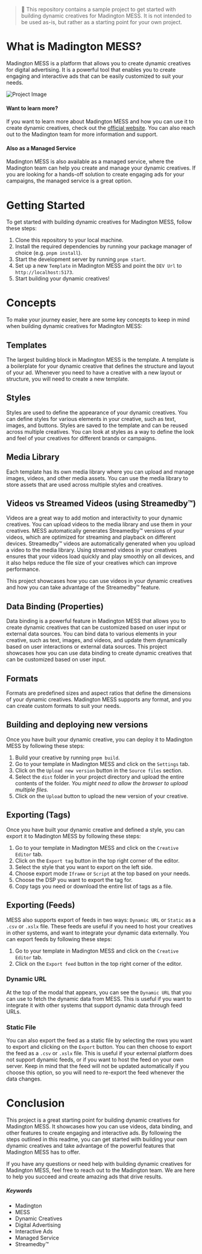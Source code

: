 > 🌱 This repository contains a sample project to get started with building dynamic creatives for Madington MESS. It is not intended to be used as-is, but rather as a starting point for your own project.

# What is Madington MESS?
Madington MESS is a platform that allows you to create dynamic creatives for digital advertising. It is a powerful tool that enables you to create engaging and interactive ads that can be easily customized to suit your needs.


![Project Image](https://delivered-by-madington.com/internal/MESS/mess-sample.webp)


#### Want to learn more?
If you want to learn more about Madington MESS and how you can use it to create dynamic creatives, check out the [official website](https://madington.com/). You can also reach out to the Madington team for more information and support.

#### Also as a Managed Service
Madington MESS is also available as a managed service, where the Madington team can help you create and manage your dynamic creatives. If you are looking for a hands-off solution to create engaging ads for your campaigns, the managed service is a great option.

# Getting Started

To get started with building dynamic creatives for Madington MESS, follow these steps:

1. Clone this repository to your local machine.
2. Install the required dependencies by running your package manager of choice (e.g. `pnpm install`).
3. Start the development server by running `pnpm start`.
4. Set up a new `Template` in Madington MESS and point the `DEV Url` to `http://localhost:5173`.
5. Start building your dynamic creatives!

# Concepts
To make your journey easier, here are some key concepts to keep in mind when building dynamic creatives for Madington MESS:

## Templates
The largest building block in Madington MESS is the template. A template is a boilerplate for your dynamic creative that defines the structure and layout of your ad. Whenever you need to have a creative with a new layout or structure, you will need to create a new template.

## Styles
Styles are used to define the appearance of your dynamic creatives. You can define styles for various elements in your creative, such as text, images, and buttons. Styles are saved to the template and can be reused across multiple creatives. You can look at styles as a way to define the look and feel of your creatives for different brands or campaigns.

## Media Library
Each template has its own media library where you can upload and manage images, videos, and other media assets. You can use the media library to store assets that are used across multiple styles and creatives.

## Videos vs Streamed Videos (using Streamedby™)
Videos are a great way to add motion and interactivity to your dynamic creatives. You can upload videos to the media library and use them in your creatives. MESS automatically generates Streamedby™ versions of your videos, which are optimized for streaming and playback on different devices. Streamedby™ videos are automatically generated when you upload a video to the media library. Using streamed videos in your creatives ensures that your videos load quickly and play smoothly on all devices, and it also helps reduce the file size of your creatives which can improve performance.

This project showcases how you can use videos in your dynamic creatives and how you can take advantage of the Streamedby™ feature.


## Data Binding (Properties)
Data binding is a powerful feature in Madington MESS that allows you to create dynamic creatives that can be customized based on user input or external data sources. You can bind data to various elements in your creative, such as text, images, and videos, and update them dynamically based on user interactions or external data sources. This project showcases how you can use data binding to create dynamic creatives that can be customized based on user input.

## Formats
Formats are predefined sizes and aspect ratios that define the dimensions of your dynamic creatives. Madington MESS supports any format, and you can create custom formats to suit your needs.

## Building and deploying new versions
Once you have built your dynamic creative, you can deploy it to Madington MESS by following these steps:

1. Build your creative by running `pnpm build`.
2. Go to your template in Madington MESS and click on the `Settings` tab.
3. Click on the `Upload new version` button in the `Source files` section.
4. Select the `dist` folder in your project directory and upload the entire contents of the folder. *You might need to allow the browser to upload multiple files.*
5. Click on the `Upload` button to upload the new version of your creative.

## Exporting (Tags)
Once you have built your dynamic creative and defined a style, you can export it to Madington MESS by following these steps:

1. Go to your template in Madington MESS and click on the `Creative Editor` tab.
2. Click on the `Export tag` button in the top right corner of the editor.
3. Select the style that you want to export on the left side.
4. Choose export mode `Iframe` or `Script` at the top based on your needs.
5. Choose the DSP you want to export the tag for.
6. Copy tags you need or download the entire list of tags as a file.

## Exporting (Feeds)
MESS also supports export of feeds in two ways: `Dynamic URL` or `Static` as a `.csv` or `.xslx` file. These feeds are useful if you need to host your creatives in other systems, and want to integrate your dynamic data externally. You can export feeds by following these steps:

1. Go to your template in Madington MESS and click on the `Creative Editor` tab.
2. Click on the `Export feed` button in the top right corner of the editor.

### Dynamic URL
At the top of the modal that appears, you can see the `Dynamic URL` that you can use to fetch the dynamic data from MESS. This is useful if you want to integrate it with other systems that support dynamic data through feed URLs.

### Static File
You can also export the feed as a static file by selecting the rows you want to export and clicking on the `Export` button. You can then choose to export the feed as a `.csv` or `.xslx` file. This is useful if your external platform does not support dynamic feeds, or if you want to host the feed on your own server. Keep in mind that the feed will not be updated automatically if you choose this option, so you will need to re-export the feed whenever the data changes.


# Conclusion
This project is a great starting point for building dynamic creatives for Madington MESS. It showcases how you can use videos, data binding, and other features to create engaging and interactive ads. By following the steps outlined in this readme, you can get started with building your own dynamic creatives and take advantage of the powerful features that Madington MESS has to offer.

If you have any questions or need help with building dynamic creatives for Madington MESS, feel free to reach out to the Madington team. We are here to help you succeed and create amazing ads that drive results.


##### Keywords
- Madington
- MESS
- Dynamic Creatives
- Digital Advertising
- Interactive Ads
- Managed Service
- Streamedby™